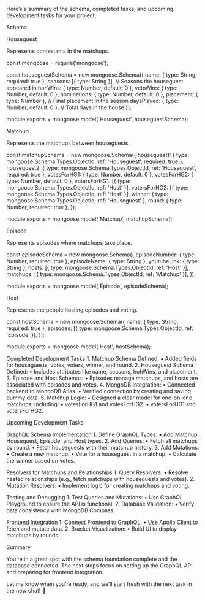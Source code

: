Here’s a summary of the schema, completed tasks, and upcoming development tasks for your project:

Schema

Houseguest

Represents contestants in the matchups.

const mongoose = require('mongoose');

const houseguestSchema = new mongoose.Schema({
  name: { type: String, required: true },
  seasons: [{ type: String }], // Seasons the houseguest appeared in
  hohWins: { type: Number, default: 0 },
  vetoWins: { type: Number, default: 0 },
  nominations: { type: Number, default: 0 },
  placement: { type: Number }, // Final placement in the season
  daysPlayed: { type: Number, default: 0 }, // Total days in the house
});

module.exports = mongoose.model('Houseguest', houseguestSchema);

Matchup

Represents the matchups between houseguests.

const matchupSchema = new mongoose.Schema({
  houseguest1: { type: mongoose.Schema.Types.ObjectId, ref: 'Houseguest', required: true },
  houseguest2: { type: mongoose.Schema.Types.ObjectId, ref: 'Houseguest', required: true },
  votesForHG1: { type: Number, default: 0 },
  votesForHG2: { type: Number, default: 0 },
  votersForHG1: [{ type: mongoose.Schema.Types.ObjectId, ref: 'Host' }],
  votersForHG2: [{ type: mongoose.Schema.Types.ObjectId, ref: 'Host' }],
  winner: { type: mongoose.Schema.Types.ObjectId, ref: 'Houseguest' },
  round: { type: Number, required: true },
});

module.exports = mongoose.model('Matchup', matchupSchema);

Episode

Represents episodes where matchups take place.

const episodeSchema = new mongoose.Schema({
  episodeNumber: { type: Number, required: true },
  episodeName: { type: String },
  youtubeLink: { type: String },
  hosts: [{ type: mongoose.Schema.Types.ObjectId, ref: 'Host' }],
  matchups: [{ type: mongoose.Schema.Types.ObjectId, ref: 'Matchup' }],
});

module.exports = mongoose.model('Episode', episodeSchema);

Host

Represents the people hosting episodes and voting.

const hostSchema = new mongoose.Schema({
  name: { type: String, required: true },
  episodes: [{ type: mongoose.Schema.Types.ObjectId, ref: 'Episode' }],
});

module.exports = mongoose.model('Host', hostSchema);

Completed Development Tasks
	1.	Matchup Schema Defined:
	•	Added fields for houseguests, votes, voters, winner, and round.
	2.	Houseguest Schema Defined:
	•	Includes attributes like name, seasons, hohWins, and placement.
	3.	Episode and Host Schemas:
	•	Episodes manage matchups, and hosts are associated with episodes and votes.
	4.	MongoDB Integration:
	•	Connected backend to MongoDB Atlas.
	•	Verified connection by creating and saving dummy data.
	5.	Matchup Logic:
	•	Designed a clear model for one-on-one matchups, including:
	•	votesForHG1 and votesForHG2.
	•	votersForHG1 and votersForHG2.

Upcoming Development Tasks

GraphQL Schema Implementation
	1.	Define GraphQL Types:
	•	Add Matchup, Houseguest, Episode, and Host types.
	2.	Add Queries:
	•	Fetch all matchups by round.
	•	Fetch houseguests with their matchup history.
	3.	Add Mutations:
	•	Create a new matchup.
	•	Vote for a houseguest in a matchup.
	•	Calculate the winner based on votes.

Resolvers for Matchups and Relationships
	1.	Query Resolvers:
	•	Resolve nested relationships (e.g., fetch matchups with houseguests and votes).
	2.	Mutation Resolvers:
	•	Implement logic for creating matchups and voting.

Testing and Debugging
	1.	Test Queries and Mutations:
	•	Use GraphQL Playground to ensure the API is functional.
	2.	Database Validation:
	•	Verify data consistency with MongoDB Compass.

Frontend Integration
	1.	Connect Frontend to GraphQL:
	•	Use Apollo Client to fetch and mutate data.
	2.	Bracket Visualization:
	•	Build UI to display matchups by rounds.

Summary

You’re in a great spot with the schema foundation complete and the database connected. The next steps focus on setting up the GraphQL API and preparing for frontend integration.

Let me know when you’re ready, and we’ll start fresh with the next task in the new chat! 🚀